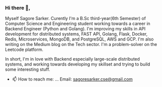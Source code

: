 ### Hi there 👋,

Myself Sagore Sarker. Curently I'm a B.Sc third-year(6th Semester) of Computer Science and Engineering student working towards a career in Backend Engineer (Python and Golang). 
I'm improving my skills in API development for distributed systems, FAST API, Golang, Flask, Docker, Redis, Microservices, MongoDB, and PostgreSQL, AWS and GCP. 
I'm also writing on the Medium blog on the Tech sector. I'm a problem-solver on the Leetcode platform.

In short, I'm in love with Backend especially large-scale distributed systems, and working towards developing my skillset and trying to build some interesting stuff.

- 📫 How to reach me: ...
Email: sagoresarker.cse@gmail.com

<!--
**sagoresarker/sagoresarker** is a ✨ _special_ ✨ repository because its `README.md` (this file) appears on your GitHub profile.
[![Sagore's GitHub stats](https://github-readme-stats.vercel.app/api?username=sagoresarker)](https://github.com/anuraghazra/github-readme-stats)
Here are some ideas to get you started:

- 🔭 I’m currently working on ...
- 🌱 I’m currently learning ...
- 👯 I’m looking to collaborate on ...
- 🤔 I’m looking for help with ...
- 💬 Ask me about ...
- 📫 How to reach me: ...
- 😄 Pronouns: ...
- ⚡ Fun fact: ...
-->
